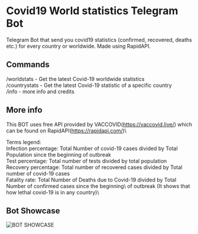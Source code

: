 # Covid19 World statistics Telegram Bot
Telegram Bot that send you covid19 statistics (confirmed, recovered, deaths etc.) for every country or worldwide. Made using RapidAPI.

## Commands
/worldstats - Get the latest Covid-19 worldwide statistics\
/countrystats - Get the latest Covid-19 statistic of a specific country\
/info - more info and credits

##  More info
This BOT uses free API provided by VACCOVID(https://vaccovid.live/) which can be found on RapidAPI(https://rapidapi.com/)\

Terms legend:\
Infection percentage: Total Number of covid-19 cases divided by Total Population since the beginning of outbreak\
Test percentage: Total number of tests divided by total population\
Recovery percentage: Total number of recovered cases divided by Total number of covid-19 cases\
Fatality rate: Total Number of Deaths due to Covid-19 divided by Total Number of confirmed cases since the beginning\ of outbreak (It shows that how lethal covid-19 is in any country)\

## Bot Showcase
![BOT SHOWCASE](https://i.postimg.cc/3NFJ7srQ/showcase.jpg)